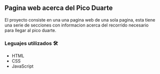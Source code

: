 ## Pagina web acerca del Pico Duarte

El proyecto consiste en una una pagina web de una sola pagina, esta tiene una serie de secciones con informacion acerca del recorrido necesario para llegar al pico duarte.


### Leguajes utilizados 🛠️

- HTML
- CSS
- JavaScript


